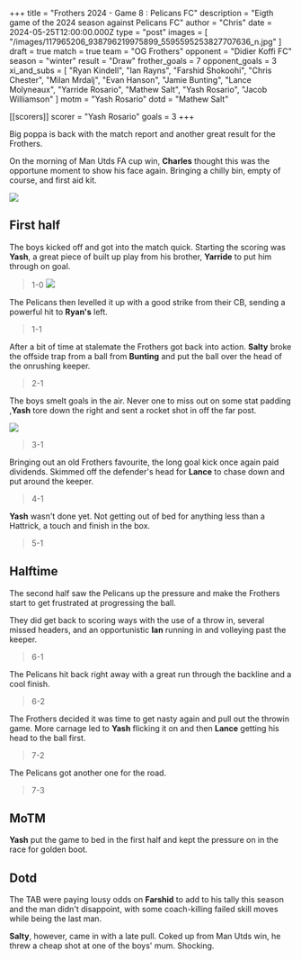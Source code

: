 +++
title = "Frothers 2024 - Game 8 : Pelicans FC"
description = "Eigth game of the 2024 season against Pelicans FC"
author = "Chris"
date = 2024-05-25T12:00:00.000Z
type = "post"
images = [
  "/images/117965206_938796219975899_5595595253827707636_n.jpg"
]
draft = true
match = true
team = "OG Frothers"
opponent = "Didier Koffi FC"
season = "winter"
result = "Draw"
frother_goals = 7
opponent_goals = 3
xi_and_subs = [
  "Ryan Kindell",
  "Ian Rayns",
  "Farshid Shokoohi",
  "Chris Chester",
  "Milan Mrdalj",
  "Evan Hanson",
  "Jamie Bunting",
  "Lance Molyneaux",
  "Yarride Rosario",
  "Mathew Salt",
  "Yash Rosario",
  "Jacob Williamson"
]
motm = "Yash Rosario"
dotd = "Mathew Salt"

[[scorers]]
scorer = "Yash Rosario"
goals = 3
+++

Big poppa is back with the match report and another great result for the Frothers.

On the morning of Man Utds FA cup win, **Charles** thought this was the opportune moment to show his face again. Bringing a chilly bin, empty of course, and first aid kit.

![](/manchester-united-fans.gif)

## First half

The boys kicked off and got into the match quick. Starting the scoring was **Yash**, a great piece of built up play from his brother, **Yarride** to put him through on goal.

> 1-0
> ![](https://media.giphy.com/media/Th4tu3FWaN41EhFlIb/giphy.gif?cid=790b7611rafh7mhxeeex3usdcfg1lqyiqg88uz2m59bae4lb\&ep=v1_gifs_search\&rid=giphy.gif\&ct=g)

The Pelicans then levelled it up with a good strike from their CB, sending a powerful hit to **Ryan's** left.

> 1-1

After a bit of time at stalemate the Frothers got back into action. **Salty** broke the offside trap from a ball from **Bunting** and put the ball over the head of the onrushing keeper.

> 2-1

The boys smelt goals in the air. Never one to miss out on some stat padding ,**Yash** tore down the right and sent a rocket shot in off the far post.

![](https://media.giphy.com/media/v1.Y2lkPTc5MGI3NjExZXk1NzZrcHdod3hoMTAzeGVkbXJ4ZzQ1aDVrMGdib2Q4NmlxcXUyOSZlcD12MV9naWZzX3NlYXJjaCZjdD1n/WVoSCBshAD4cMyq1gA/giphy.gif)

> 3-1

Bringing out an old Frothers favourite, the long goal kick once again paid dividends. Skimmed off the defender's head for **Lance** to chase down and put around the keeper.

> 4-1

**Yash** wasn't done yet. Not getting out of bed for anything less than a Hattrick, a touch and finish in the box.

> 5-1

## Halftime

The second half saw the Pelicans up the pressure and make the Frothers start to get frustrated at progressing the ball.

They did get back to scoring ways with the use of a throw in, several missed headers, and an opportunistic **Ian** running in and volleying past the keeper.

> 6-1

The Pelicans hit back right away with a great run through the backline and a cool finish.

> 6-2

The Frothers decided it was time to get nasty again and pull out the throwin game. More carnage led to **Yash** flicking it on and then **Lance** getting his head to the ball first.

> 7-2

The Pelicans got another one for the road.

> 7-3

## MoTM

**Yash** put the game to bed in the first half and kept the pressure on in the race for golden boot.

## Dotd

The TAB were paying lousy odds on **Farshid** to add to his tally this season and the man didn't disappoint, with some coach-killing failed skill moves while being the last man.

**Salty**, however, came in with a late pull. Coked up from Man Utds win, he threw a cheap shot at one of the boys' mum. Shocking.

